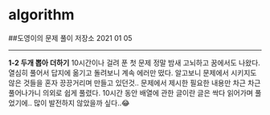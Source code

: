 ﻿# algorithm

##도영이의 문제 풀이 저장소
2021 01 05
***
**1-2 두개 뽑아 더하기**
10시간이나 걸려 푼 첫 문제
정말 밤새 고뇌하고 꿈에서도 나왔다.
열심히 풀어서 답지에 옮기고 돌려보니 계속 에러만 떴다.
알고보니 문제에서 시키지도 않은 것들을 혼자 끙끙거리며 만들고 있던것..
문제에서 제시한 필요한 내용만 차근 차근 풀어나가니 의외로 쉽게 풀렸다.
10시간 동안 배열에 관한 글이란 글은 싹다 읽어가며 풀었기에..
많이 발전하지 않았을까 싶다..😂
